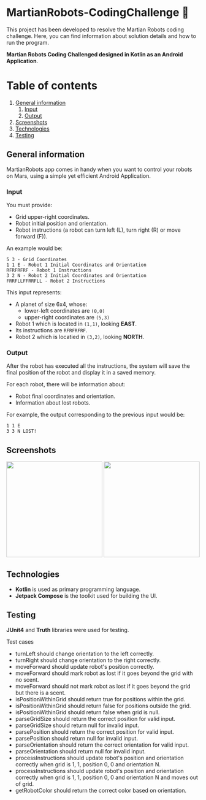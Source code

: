 # MartianRobots-CodingChallenge 🤖

This project has been developed to resolve the Martian Robots coding challenge. Here, you can find information about solution details and how to run the program.

**Martian Robots Coding Challenged designed in Kotlin as an Android Application**.

# Table of contents
1. [General information](#general-information)
   1. [Input](#input)
   2. [Output](#output)
2. [Screenshots](#screenshots)
3. [Technologies](#technologies)
4. [Testing](#testing)


## General information

MartianRobots app comes in handy when you want to control your robots on Mars, using a simple yet efficient Android Application.

### Input

You must provide:
* Grid upper-right coordinates.
* Robot initial position and orientation.
* Robot instructions (a robot can turn left (L), turn right (R) or move forward (F)).

An example would be:
```
5 3 - Grid Coordinates
1 1 E - Robot 1 Initial Coordinates and Orientation
RFRFRFRF - Robot 1 Instructions
3 2 N - Robot 2 Initial Coordinates and Orientation
FRRFLLFFRRFLL - Robot 2 Instructions
```

This input represents:
- A planet of size 6x4, whose:
  - lower-left coordinates are `(0,0)`
  - upper-right coordinates are `(5,3)`
- Robot 1 which is located in `(1,1)`, looking **EAST**.
- Its instructions are `RFRFRFRF`.
- Robot 2 which is locatied in `(3,2)`, looking **NORTH**.

### Output

After the robot has executed all the instructions, the system will save the final position of the robot and display it in a saved memory.

For each robot, there will be information about:
- Robot final coordinates and orientation.
- Information about lost robots.

For example, the output corresponding to the previous input would be:
```
1 1 E 
3 3 N LOST! 

```
## Screenshots
<p float="left">
  <img src="https://github.com/makos000/MartianRobots-RedBadger/assets/107891560/b5b0c840-c208-48a8-a0b8-c820aa987234" width="250">
  <img src="https://github.com/makos000/MartianRobots-RedBadger/assets/107891560/df954a9f-a072-4ff5-bd79-d923e2e5e8f9" width="250">
</p>


## Technologies

- **Kotlin** is used as primary programming language.
- **Jetpack Compose** is the toolkit used for building the UI.

## Testing

**JUnit4** and **Truth** libraries were used for testing.

Test cases
- turnLeft should change orientation to the left correctly.
- turnRight should change orientation to the right correctly.
- moveForward should update robot's position correctly.
- moveForward should mark robot as lost if it goes beyond the grid with no scent.
- moveForward should not mark robot as lost if it goes beyond the grid but there is a scent.
- isPositionWithinGrid should return true for positions within the grid.
- isPositionWithinGrid should return false for positions outside the grid.
- isPositionWithinGrid should return false when grid is null.
- parseGridSize should return the correct position for valid input.
- parseGridSize should return null for invalid input.
- parsePosition should return the correct position for valid input.
- parsePosition should return null for invalid input.
- parseOrientation should return the correct orientation for valid input.
- parseOrientation should return null for invalid input.
- processInstructions should update robot's position and orientation correctly when grid is 1, 1, position 0, 0 and orientation N.
- processInstructions should update robot's position and orientation correctly when grid is 1, 1, position 0, 0 and orientation N and moves out of grid.
- getRobotColor should return the correct color based on orientation.
